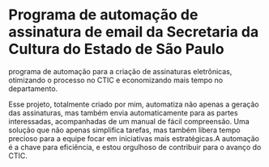 # Programa de automação de assinatura de email da Secretaria da Cultura do Estado de São Paulo

programa de automação para a criação de assinaturas eletrônicas, otimizando o processo no CTIC e economizando mais tempo no departamento.

Esse projeto, totalmente criado por mim, automatiza não apenas a geração das assinaturas, mas também envia automaticamente para as partes interessadas, acompanhadas de um manual de fácil compreensão. Uma solução que não apenas simplifica tarefas, mas também libera tempo precioso para a equipe focar em iniciativas mais estratégicas.A automação é a chave para eficiência, e estou orgulhoso de contribuir para o avanço do CTIC.
